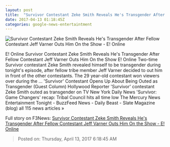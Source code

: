 ```yaml
---
layout: post
title:  "Survivor Contestant Zeke Smith Reveals He's Transgender After Fellow Contestant Jeff Varner Outs Him On the Show - E! Online"
date: 2017-04-13 01:18:45Z
categories: google-news-entertaintment
---
```


![Survivor Contestant Zeke Smith Reveals He's Transgender After Fellow Contestant Jeff Varner Outs Him On the Show - E! Online](http://akns-images.eonline.com/eol_images/Entire_Site/2017312/rs_600x600-170412154729-600x600.survivor-zeke-smith-lp.41217.jpg?downsize=450:*&crop=450:350;left,top)

E! Online Survivor Contestant Zeke Smith Reveals He's Transgender After Fellow Contestant Jeff Varner Outs Him On the Show E! Online Two-time Survivor contestant Zeke Smith revealed himself to be transgender during tonight's episode, after fellow tribe member Jeff Varner decided to out him in front of the other contestants. The 29 year-old contestant won viewers over during the ... 'Survivor' Contestant Opens Up About Being Outed as Transgender (Guest Column) Hollywood Reporter 'Survivor' contestant Zeke Smith outed as transgender on TV New York Daily News 'Survivor: Game Changers' recap: Tribal Council hits all time low The Mercury News Entertainment Tonight - BuzzFeed News - Daily Beast - Slate Magazine (blog) all 115 news articles »


Full story on F3News: [Survivor Contestant Zeke Smith Reveals He's Transgender After Fellow Contestant Jeff Varner Outs Him On the Show - E! Online](http://www.f3nws.com/n/mVSEPF)

> Posted on: Thursday, April 13, 2017 6:18:45 AM

